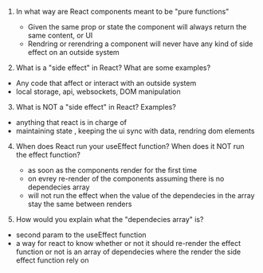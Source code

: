 1. In what way are React components meant to be "pure functions"

   - Given the same prop or state the component will always return
     the same content, or UI
   - Rendring or rerendring a component will never have
     any kind of side effect on an outside system

2. What is a "side effect" in React? What are some examples?

- Any code that affect or interact with an outside system
- local storage, api, websockets, DOM manipulation

3. What is NOT a "side effect" in React? Examples?

- anything that react is in charge of
- maintaining state , keeping the ui sync with data,
  rendring dom elements

4. When does React run your useEffect function? When does it NOT run
   the effect function?

   - as soon as the components render for the first time
   - on evrey re-render of the components assuming there is no
     dependecies array
   - will not run the effect when the value of the dependecies in
     the array stay the same between renders

5. How would you explain what the "dependecies array" is?

- second param to the useEffect function
- a way for react to know whether or not it should re-render the
  effect function or not
  is an array of dependecies where the render the side effect function rely on
